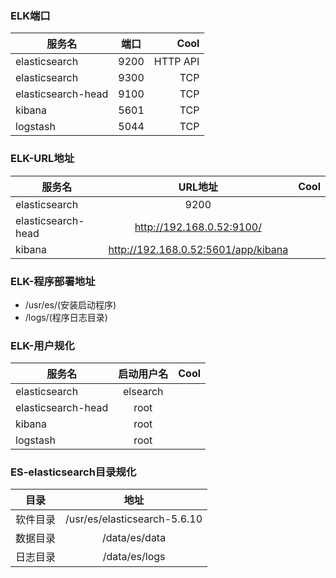 ### ELK端口
服务名       | 端口           | Cool  
 ------------- |:-------------:| -----:
elasticsearch      | 9200 | HTTP API
elasticsearch      | 9300 | TCP
elasticsearch-head      | 9100 | TCP
kibana      | 5601 | TCP
logstash      | 5044 | TCP

### ELK-URL地址
服务名       | URL地址           | Cool  
 ------------- |:-------------:| -----:
elasticsearch      | 9200 | 
elasticsearch-head | http://192.168.0.52:9100/ | 
kibana      | http://192.168.0.52:5601/app/kibana | 

### ELK-程序部署地址
- /usr/es/(安装启动程序)
- /logs/(程序日志目录)

### ELK-用户规化
服务名       | 启动用户名          | Cool  
 ---------- |:-------------:| -----:
elasticsearch     |elsearch | 
elasticsearch-head      | root | 
kibana      | root | 
logstash      | root |

### ES-elasticsearch目录规化 
目录       | 地址          |  
 ---------- |:-------------:
软件目录     |/usr/es/elasticsearch-5.6.10 | 
数据目录     | /data/es/data | 
日志目录     | /data/es/logs | 
